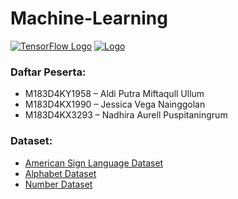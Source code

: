 # Machine-Learning

[![TensorFlow Logo](https://upload.wikimedia.org/wikipedia/commons/thumb/2/2d/Tensorflow_logo.svg/1200px-Tensorflow_logo.svg.png)](https://www.tensorflow.org/)
[![Logo](https://files.klob.id/public/mig01/l32ovhf5/channels4_profile.jpg)](https://www.example.com/)


### Daftar Peserta:
- M183D4KY1958 – Aldi Putra Miftaqull Ullum
- M183D4KX1990 – Jessica Vega Nainggolan
- M183D4KX3293 – Nadhira Aurell Puspitaningrum

### Dataset:
- [American Sign Language Dataset](https://www.kaggle.com/datasets/ayuraj/american-sign-language-dataset)
- [Alphabet Dataset](https://www.kaggle.com/datasets/grassknoted/asl-alphabet)
- [Number Dataset](https://www.kaggle.com/datasets/javaidahmadwani/sign-language-digits-dataset)
